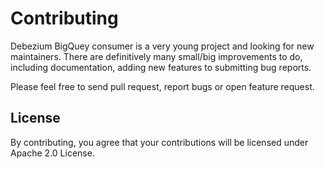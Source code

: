# Contributing

Debezium BigQuey consumer is a very young project and looking for new maintainers. There are definitively many small/big
improvements to do, including documentation, adding new features to submitting bug reports.

Please feel free to send pull request, report bugs or open feature request.

## License

By contributing, you agree that your contributions will be licensed under Apache 2.0 License.
